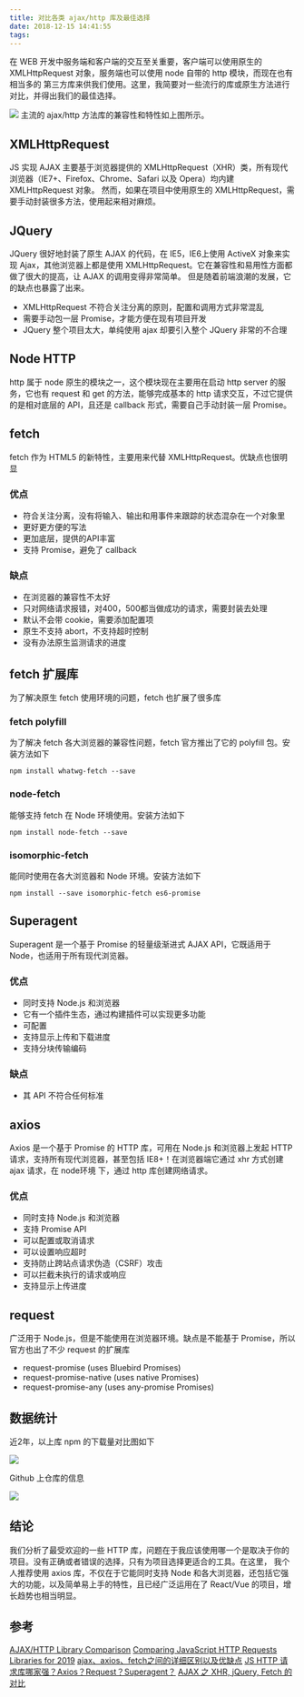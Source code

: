 ```yaml
---
title: 对比各类 ajax/http 库及最佳选择
date: 2018-12-15 14:41:55
tags:
---
```

在 WEB 开发中服务端和客户端的交互至关重要，客户端可以使用原生的 XMLHttpRequest 对象，服务端也可以使用 node 自带的 http 模块，而现在也有相当多的 第三方库来供我们使用。这里，我简要对一些流行的库或原生方法进行对比，并得出我们的最佳选择。

![](https://i.loli.net/2018/12/15/5c14e2873d36c.png)
主流的 ajax/http 方法库的兼容性和特性如上图所示。
<!--more-->

## XMLHttpRequest
JS 实现 AJAX 主要基于浏览器提供的 XMLHttpRequest（XHR）类，所有现代浏览器（IE7+、Firefox、Chrome、Safari 以及 Opera）均内建 XMLHttpRequest 对象。
然而，如果在项目中使用原生的 XMLHttpRequest，需要手动封装很多方法，使用起来相对麻烦。

## JQuery
JQuery 很好地封装了原生 AJAX 的代码，在 IE5，IE6上使用 ActiveX 对象来实现 Ajax，其他浏览器上都是使用 XMLHttpRequest。它在兼容性和易用性方面都做了很大的提高，让 AJAX 的调用变得非常简单。
但是随着前端浪潮的发展，它的缺点也暴露了出来。
- XMLHttpRequest 不符合关注分离的原则，配置和调用方式非常混乱
- 需要手动包一层 Promise，才能方便在现有项目开发
- JQuery 整个项目太大，单纯使用 ajax 却要引入整个 JQuery 非常的不合理

## Node HTTP
http 属于 node 原生的模块之一，这个模块现在主要用在启动 http server 的服务，它也有 request 和 get 的方法，能够完成基本的 http 请求交互，不过它提供的是相对底层的 API，且还是 callback 形式，需要自己手动封装一层 Promise。

## fetch
fetch 作为 HTML5 的新特性，主要用来代替 XMLHttpRequest。优缺点也很明显

### 优点
- 符合关注分离，没有将输入、输出和用事件来跟踪的状态混杂在一个对象里
- 更好更方便的写法
- 更加底层，提供的API丰富
- 支持 Promise，避免了 callback

### 缺点
- 在浏览器的兼容性不太好
- 只对网络请求报错，对400，500都当做成功的请求，需要封装去处理
- 默认不会带 cookie，需要添加配置项
- 原生不支持 abort，不支持超时控制
- 没有办法原生监测请求的进度

## fetch 扩展库
为了解决原生 fetch 使用环境的问题，fetch 也扩展了很多库

### fetch polyfill

为了解决 fetch 各大浏览器的兼容性问题，fetch 官方推出了它的 polyfill 包。安装方法如下
```
npm install whatwg-fetch --save
```

### node-fetch
能够支持 fetch 在 Node 环境使用。安装方法如下
```
npm install node-fetch --save
```

### isomorphic-fetch
能同时使用在各大浏览器和 Node 环境。安装方法如下
```
npm install --save isomorphic-fetch es6-promise
```

## Superagent
Superagent 是一个基于 Promise 的轻量级渐进式 AJAX API，它既适用于 Node，也适用于所有现代浏览器。

### 优点
- 同时支持 Node.js 和浏览器
- 它有一个插件生态，通过构建插件可以实现更多功能
- 可配置
- 支持显示上传和下载进度
- 支持分块传输编码

### 缺点
- 其 API 不符合任何标准


## axios
Axios 是一个基于 Promise 的 HTTP 库，可用在 Node.js 和浏览器上发起 HTTP 请求，支持所有现代浏览器，甚至包括 IE8+！在浏览器端它通过 xhr 方式创建ajax 请求，在 node环境 下，通过 http 库创建网络请求。

### 优点
- 同时支持 Node.js 和浏览器
- 支持 Promise API
- 可以配置或取消请求
- 可以设置响应超时
- 支持防止跨站点请求伪造（CSRF）攻击
- 可以拦截未执行的请求或响应
- 支持显示上传进度

## request
广泛用于 Node.js，但是不能使用在浏览器环境。缺点是不能基于 Promise，所以官方也出了不少 request 的扩展库
- request-promise (uses Bluebird Promises)
- request-promise-native (uses native Promises)
- request-promise-any (uses any-promise Promises)

## 数据统计
近2年，以上库 npm 的下载量对比图如下

![](https://i.loli.net/2018/12/15/5c14e26f88e38.png)

Github 上仓库的信息

![](https://i.loli.net/2018/12/15/5c14e27b45da8.png)

## 结论
我们分析了最受欢迎的一些 HTTP 库，问题在于我应该使用哪一个是取决于你的项目。没有正确或者错误的选择，只有为项目选择更适合的工具。在这里，
我个人推荐使用 axios 库，不仅在于它能同时支持 Node 和各大浏览器，还包括它强大的功能，以及简单易上手的特性，且已经广泛运用在了 React/Vue 的项目，增长趋势也相当明显。

## 参考
[AJAX/HTTP Library Comparison](https://www.javascriptstuff.com/ajax-libraries/)
[Comparing JavaScript HTTP Requests Libraries for 2019](https://blog.bitsrc.io/comparing-http-request-libraries-for-2019-7bedb1089c83)
[ajax、axios、fetch之间的详细区别以及优缺点](https://blog.csdn.net/twodogya/article/details/80223508)
[JS HTTP 请求库哪家强？Axios？Request？Superagent？](https://zhuanlan.zhihu.com/p/52235130)
[AJAX 之 XHR, jQuery, Fetch 的对比](https://zhuanlan.zhihu.com/p/24594294)